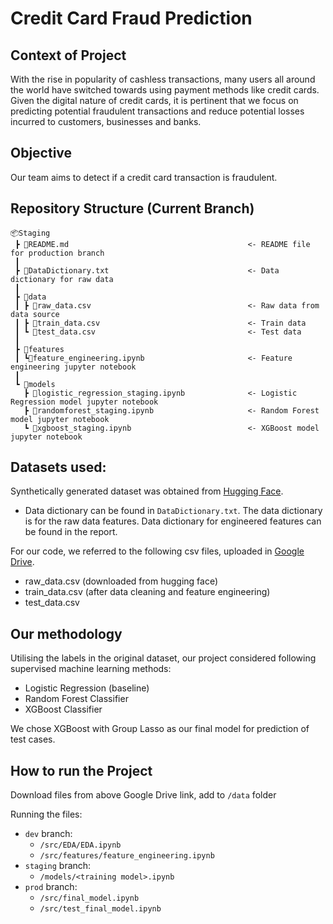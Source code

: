 # Credit Card Fraud Prediction

## Context of Project
With the rise in popularity of cashless transactions, many users all around the world have switched towards using payment methods like credit cards. Given the digital nature of credit cards, it is pertinent that we focus on predicting potential fraudulent transactions and reduce potential losses incurred to customers, businesses and banks.

## Objective
Our team aims to detect if a credit card transaction is fraudulent.

## Repository Structure (Current Branch)
```
📦Staging
 ┣ 📜README.md                                        <- README file for production branch
 ┃
 ┣ 📜DataDictionary.txt                               <- Data dictionary for raw data
 ┃
 ┣ 📂data
 ┃ ┣ 📜raw_data.csv                                   <- Raw data from data source
 ┃ ┣ 📜train_data.csv                                 <- Train data
 ┃ ┗ 📜test_data.csv                                  <- Test data
 ┃
 ┣ 📂features
 ┃ ┗📜feature_engineering.ipynb                       <- Feature engineering jupyter notebook
 ┃
 ┗ 📂models
   ┣ 📜logistic_regression_staging.ipynb              <- Logistic Regression model jupyter notebook
   ┣ 📜randomforest_staging.ipynb                     <- Random Forest model jupyter notebook
   ┗ 📜xgboost_staging.ipynb                          <- XGBoost model jupyter notebook
```


## Datasets used:
Synthetically generated dataset was obtained from [Hugging Face](https://huggingface.co/datasets/Nooha/cc_fraud_detection_dataset).
- Data dictionary can be found in `DataDictionary.txt`. The data dictionary is for the raw data features. Data dictionary for engineered features can be found in the report.

For our code, we referred to the following csv files, uploaded in [Google Drive](https://drive.google.com/file/d/1kYtxS3LhSl9DR_ONA7qdJCclRGx4t3bK/view?usp=drive_link).
- raw_data.csv (downloaded from hugging face)
- train_data.csv (after data cleaning and feature engineering)
- test_data.csv

## Our methodology
Utilising the labels in the original dataset, our project considered following supervised machine learning methods:
- Logistic Regression (baseline)
- Random Forest Classifier
- XGBoost Classifier

We chose XGBoost with Group Lasso as our final model for prediction of test cases.

## How to run the Project
Download files from above Google Drive link, add to `/data` folder

Running the files:
* `dev` branch:
    * `/src/EDA/EDA.ipynb`
    * `/src/features/feature_engineering.ipynb`
* `staging` branch:
    * `/models/<training model>.ipynb`
* `prod` branch:
    *  `/src/final_model.ipynb`
    *  `/src/test_final_model.ipynb`
